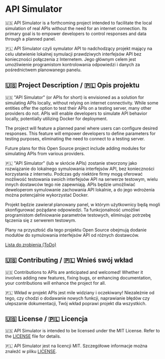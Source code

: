 # API Simulator

🇺🇸 API Simulator is a forthcoming project intended to facilitate the local simulation of real APIs without the need for an internet connection. Its primary goal is to empower developers to control responses and data through a planned panel.

🇵🇱 API Simulator czyli symulator API to nadchodzący projekt mający na celu ułatwienie lokalnej symulacji prawdziwych interfejsów API bez konieczności połączenia z Internetem. Jego głównym celem jest umożliwienie programistom kontrolowania odpowiedzi i danych za pośrednictwem planowanego panelu.


## 🇺🇸 Project Description / 🇵🇱 Opis projektu

🇺🇸 "API Simulator" (or APIs for short) is envisioned as a solution for simulating APIs locally, without relying on internet connectivity. While some entities offer the option to test their APIs on a testing server, many other providers do not. APIs will enable developers to simulate API behavior locally, potentially utilizing Docker for deployment.

The project will feature a planned panel where users can configure desired responses. This feature will empower developers to define parameters for testing purposes, eliminating the need to connect to a testing server.

Future plans for this Open Source project include adding modules for simulating APIs from various providers.

🇵🇱 "API Simulator" (lub w skrócie APIs) zostanie stworzony jako rozwiązanie do lokalnego symulowania interfejsów API, bez konieczności korzystania z internetu. Podczas gdy niektóre firmy mogą oferować możliwość testowania swoich interfejsów API na serwerze testowym, wielu innych dostawców tego nie zapewniają. APIs będzie umożliwiać deweloperom symulowanie zachowania API lokalnie, a do jego wdrożenia można potencjalnie wykorzystać Docker.

Projekt będzie zawierał planowany panel, w którym użytkownicy będą mogli skonfigurować pożądane odpowiedzi. Ta funkcjonalność umożliwi programistom definiowanie parametrów testowych, eliminując potrzebę łączenia się z serwerem testowym.

Plany na przyszłość dla tego projektu Open Source obejmują dodanie modułów do symulowania interfejsów API od różnych dostawców.

[Lista do zrobienia (ToDo)](TODO.md)

## 🇺🇸 Contributing / 🇵🇱 Wnieś swój wkład

🇺🇸 Contributions to APIs are anticipated and welcomed! Whether it involves adding new features, fixing bugs, or enhancing documentation, your contributions will enhance the project for all.

🇵🇱 Wkład w projekt APIs jest mile widziany i oczekiwany! Niezależnie od tego, czy chodzi o dodawanie nowych funkcji, naprawianie błędów czy ulepszanie dokumentacji, Twój wkład poprawi projekt dla wszystkich.

## 🇺🇸 License / 🇵🇱 Licencja

🇺🇸 API Simulator is intended to be licensed under the MIT License. Refer to the [LICENSE](LICENSE) file for details.

🇵🇱 API Simulator jest na licencji MIT. Szczegółowe informacje można znaleźć w pliku [LICENSE](LICENSE).
